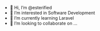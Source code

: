 - 👋 Hi, I’m @esterified
- 👀 I’m interested in Software Development
- 🌱 I’m currently learning Laravel
- 💞️ I’m looking to collaborate on ...

<!---
esterified/esterified is a ✨ special ✨ repository because its `README.md` (this file) appears on your GitHub profile.
You can click the Preview link to take a look at your changes.
--->
